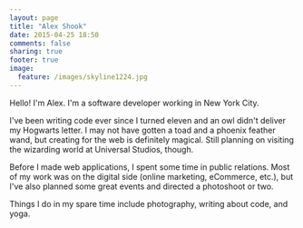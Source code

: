 ```yaml
---
layout: page
title: "Alex Shook"
date: 2015-04-25 18:50
comments: false
sharing: true
footer: true
image:
  feature: /images/skyline1224.jpg
---
```

Hello! I'm Alex. I'm a software developer working in New York City.

I've been writing code ever since I turned eleven and an owl didn't deliver my Hogwarts letter. I may not have gotten a toad and a phoenix feather wand, but creating for the web is definitely magical. Still planning on visiting the wizarding world at Universal Studios, though.

Before I made web applications, I spent some time in public relations. Most of my work was on the digital side (online marketing, eCommerce, etc.), but I've also planned some great events and directed a photoshoot or two.

Things I do in my spare time include photography, writing about code, and yoga.

